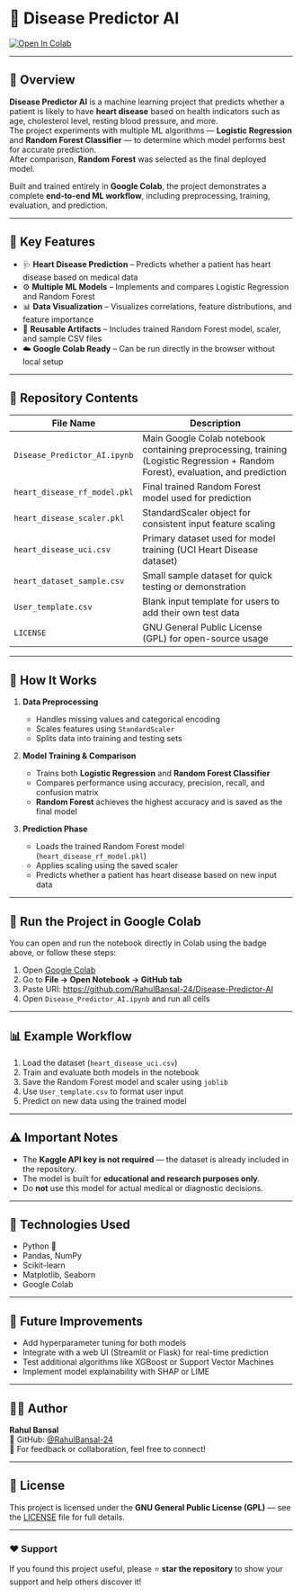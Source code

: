 # 🧠 Disease Predictor AI  

[![Open In Colab](https://colab.research.google.com/assets/colab-badge.svg)](https://colab.research.google.com/github/RahulBansal-24/Disease-Predictor-AI/blob/main/Disease_Predictor_AI.ipynb)

---

## 💖 Overview

**Disease Predictor AI** is a machine learning project that predicts whether a patient is likely to have **heart disease** based on health indicators such as age, cholesterol level, resting blood pressure, and more.  
The project experiments with multiple ML algorithms — **Logistic Regression** and **Random Forest Classifier** — to determine which model performs best for accurate prediction.  
After comparison, **Random Forest** was selected as the final deployed model.

Built and trained entirely in **Google Colab**, the project demonstrates a complete **end-to-end ML workflow**, including preprocessing, training, evaluation, and prediction.

---

## 🧩 Key Features

- 🩺 **Heart Disease Prediction** – Predicts whether a patient has heart disease based on medical data  
- ⚙️ **Multiple ML Models** – Implements and compares Logistic Regression and Random Forest  
- 📊 **Data Visualization** – Visualizes correlations, feature distributions, and feature importance  
- 💾 **Reusable Artifacts** – Includes trained Random Forest model, scaler, and sample CSV files  
- ☁️ **Google Colab Ready** – Can be run directly in the browser without local setup  

---

## 📁 Repository Contents

| File Name | Description |
|------------|-------------|
| `Disease_Predictor_AI.ipynb` | Main Google Colab notebook containing preprocessing, training (Logistic Regression + Random Forest), evaluation, and prediction |
| `heart_disease_rf_model.pkl` | Final trained Random Forest model used for prediction |
| `heart_disease_scaler.pkl` | StandardScaler object for consistent input feature scaling |
| `heart_disease_uci.csv` | Primary dataset used for model training (UCI Heart Disease dataset) |
| `heart_dataset_sample.csv` | Small sample dataset for quick testing or demonstration |
| `User_template.csv` | Blank input template for users to add their own test data |
| `LICENSE` | GNU General Public License (GPL) for open-source usage |

---

## 🧠 How It Works

1. **Data Preprocessing**  
   - Handles missing values and categorical encoding  
   - Scales features using `StandardScaler`  
   - Splits data into training and testing sets  

2. **Model Training & Comparison**  
   - Trains both **Logistic Regression** and **Random Forest Classifier**  
   - Compares performance using accuracy, precision, recall, and confusion matrix  
   - **Random Forest** achieves the highest accuracy and is saved as the final model  

3. **Prediction Phase**  
   - Loads the trained Random Forest model (`heart_disease_rf_model.pkl`)  
   - Applies scaling using the saved scaler  
   - Predicts whether a patient has heart disease based on new input data  

---

## 🚀 Run the Project in Google Colab

You can open and run the notebook directly in Colab using the badge above, or follow these steps:

1. Open [Google Colab](https://colab.research.google.com/)  
2. Go to **File → Open Notebook → GitHub tab**  
3. Paste URl: https://github.com/RahulBansal-24/Disease-Predictor-AI
4. Open `Disease_Predictor_AI.ipynb` and run all cells  

---

## 📊 Example Workflow

1. Load the dataset (`heart_disease_uci.csv`)  
2. Train and evaluate both models in the notebook  
3. Save the Random Forest model and scaler using `joblib`  
4. Use `User_template.csv` to format user input  
5. Predict on new data using the trained model  

---

## ⚠️ Important Notes

- The **Kaggle API key is not required** — the dataset is already included in the repository.  
- The model is built for **educational and research purposes only**.  
- Do **not** use this model for actual medical or diagnostic decisions.  

---

## 🧰 Technologies Used

- Python 🐍  
- Pandas, NumPy  
- Scikit-learn  
- Matplotlib, Seaborn  
- Google Colab  

---

## 🔮 Future Improvements

- Add hyperparameter tuning for both models  
- Integrate with a web UI (Streamlit or Flask) for real-time prediction  
- Test additional algorithms like XGBoost or Support Vector Machines  
- Implement model explainability with SHAP or LIME  

---

## 🧑‍💻 Author

**Rahul Bansal**  
💼 GitHub: [@RahulBansal-24](https://github.com/RahulBansal-24)  
📧 For feedback or collaboration, feel free to connect!  

---

## 📜 License

This project is licensed under the **GNU General Public License (GPL)** — see the [LICENSE](LICENSE) file for full details.

---

### ❤️ Support

If you found this project useful, please ⭐ **star the repository** to show your support and help others discover it!


